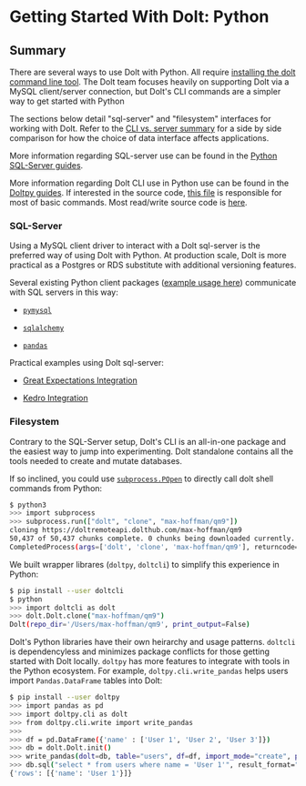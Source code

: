 # Getting Started With Dolt: Python

## Summary

There are several ways to use Dolt with Python. All require
[installing the dolt command line tool](./installation.md).
The Dolt team focuses heavily on supporting Dolt via a MySQL client/server
connection, but Dolt's CLI commands are a simpler way to get started
with Python

The sections below detail "sql-server" and "filesystem" interfaces for
working with Dolt. Refer to the [CLI vs. server summary](./compare_cli.md)
for a side by side comparison for how the choice of data interface affects
applications.

More information regarding SQL-server use can be found in the [Python
SQL-Server guides](../guides/python_sql_server.md).

More information regarding Dolt CLI use in Python use can be found in the [Doltpy
guides](../guides/doltpy.md). If interested in the source code, [this
file](https://github.com/dolthub/doltcli/blob/main/doltcli/dolt.py)
is responsible for most of basic commands. Most read/write source code is
[here](https://github.com/dolthub/doltcli/blob/main/doltcli/utils.py).

### SQL-Server

Using a MySQL client driver to interact with
a Dolt sql-server is the preferred way of
using Dolt with Python. At production scale, Dolt is more practical
as a Postgres or RDS substitute with additional
versioning features.

Several existing Python client packages ([example usage
here](../guides/python_sql_server.md))
communicate with SQL servers in this way:

- [`pymysql`](https://pymysql.readthedocs.io/en/latest/user/examples.html)

- [`sqlalchemy`](https://docs.sqlalchemy.org/en/14/dialects/mysql.html)

- [`pandas`](https://pandas.pydata.org/docs/reference/api/pandas.DataFrame.to_sql.html)

Practical examples using Dolt sql-server:

- [Great Expectations
    Integration](https://www.dolthub.com/blog/2021-06-15-great-expectations-plus-dolt/)

- [Kedro Integration](https://www.dolthub.com/blog/2021-06-16-kedro-dolt-plugin/)

### Filesystem

Contrary to the SQL-Server setup, Dolt's CLI is an all-in-one package
and the easiest way to jump into experimenting. Dolt standalone contains all the
tools needed to create and mutate databases.

If so inclined, you could use
[`subprocess.POpen`](https://docs.python.org/3/library/subprocess.html)
to directly call dolt shell commands from Python:

```bash
$ python3
>>> import subprocess
>>> subprocess.run(["dolt", "clone", "max-hoffman/qm9"])
cloning https://doltremoteapi.dolthub.com/max-hoffman/qm9
50,437 of 50,437 chunks complete. 0 chunks being downloaded currently.
CompletedProcess(args=['dolt', 'clone', 'max-hoffman/qm9'], returncode=0)
```

We built wrapper librares (`doltpy`, `doltcli`) to simplify this experience in Python:

```bash
$ pip install --user doltcli
$ python
>>> import doltcli as dolt
>>> dolt.Dolt.clone("max-hoffman/qm9")
Dolt(repo_dir='/Users/max-hoffman/qm9', print_output=False)
```

Dolt's Python libraries have their own heirarchy and usage patterns.
`doltcli` is dependencyless and minimizes
package conflicts for those getting started with Dolt locally.
`doltpy` has more features to integrate with
tools in the Python ecosystem. For example, `doltpy.cli.write_pandas`
helps users import `Pandas.DataFrame` tables into Dolt:

```bash
$ pip install --user doltpy
>>> import pandas as pd
>>> import doltpy.cli as dolt
>>> from doltpy.cli.write import write_pandas
>>>
>>> df = pd.DataFrame({'name' : ['User 1', 'User 2', 'User 3']})
>>> db = dolt.Dolt.init()
>>> write_pandas(dolt=db, table="users", df=df, import_mode="create", primary_key=["name"])
>>> db.sql("select * from users where name = 'User 1'", result_format="json")
{'rows': [{'name': 'User 1'}]}
```
